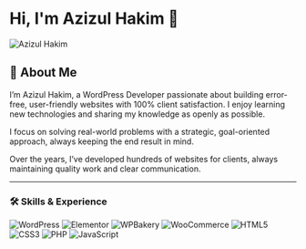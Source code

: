 # Hi, I'm Azizul Hakim 👋 

![Azizul Hakim](https://scontent.fjsr11-1.fna.fbcdn.net/v/t39.30808-6/529332613_4163816070611869_6056291710066732203_n.jpg?_nc_cat=108&ccb=1-7&_nc_sid=cc71e4&_nc_ohc=KZYkW2U_9H8Q7kNvwEIiBP2&_nc_oc=AdnGUIV55I7guV6sIDBsZ9__BpWi1tNUvT01nTnDlmjOXyIYTiqVNF8i6h7g-vW774w&_nc_zt=23&_nc_ht=scontent.fjsr11-1.fna&_nc_gid=YBa2PPWaNDRYB0kiK-t0gA&oh=00_AfUqRxfIpbG2K9VV2U5ecfWDhcyERafeMUFDG_RZw4WtCA&oe=689F594B)


## 🚀 About Me

I’m Azizul Hakim, a WordPress Developer passionate about building error-free, user-friendly websites with 100% client satisfaction. I enjoy learning new technologies and sharing my knowledge as openly as possible.

I focus on solving real-world problems with a strategic, goal-oriented approach, always keeping the end result in mind.

Over the years, I’ve developed hundreds of websites for clients, always maintaining quality work and clear communication.

---

### 🛠 Skills & Experience

![WordPress](https://img.shields.io/badge/-WordPress-21759B?logo=wordpress&logoColor=white)
![Elementor](https://img.shields.io/badge/-Elementor-92003B?logo=elementor&logoColor=white)
![WPBakery](https://img.shields.io/badge/-WPBakery%20Page%20Builder-00A0D2?logo=wordpress&logoColor=white)
![WooCommerce](https://img.shields.io/badge/-WooCommerce-96588A?logo=woocommerce&logoColor=white)
![HTML5](https://img.shields.io/badge/-HTML5-E34F26?logo=html5&logoColor=white)
![CSS3](https://img.shields.io/badge/-CSS3-1572B6?logo=css3&logoColor=white)
![PHP](https://img.shields.io/badge/-PHP-777BB4?logo=php&logoColor=white)
![JavaScript](https://img.shields.io/badge/-JavaScript-F7DF1E?logo=javascript&logoColor=black)



